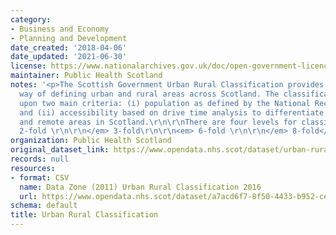 ```yaml
---
category:
- Business and Economy
- Planning and Development
date_created: '2018-04-06'
date_updated: '2021-06-30'
license: https://www.nationalarchives.gov.uk/doc/open-government-licence/version/3/
maintainer: Public Health Scotland
notes: '<p>The Scottish Government Urban Rural Classification provides a consistent
  way of defining urban and rural areas across Scotland. The classification is based
  upon two main criteria: (i) population as defined by the National Records of Scotland,
  and (ii) accessibility based on drive time analysis to differentiate between accessible
  and remote areas in Scotland.\r\n\r\nThere are four levels for classification \r\n\r\n<em>
  2-fold \r\n\r\n</em> 3-fold\r\n\r\n<em> 6-fold \r\n\r\n</em> 8-fold</p>'
organization: Public Health Scotland
original_dataset_link: https://www.opendata.nhs.scot/dataset/urban-rural-classification
records: null
resources:
- format: CSV
  name: Data Zone (2011) Urban Rural Classification 2016
  url: https://www.opendata.nhs.scot/dataset/a7acd6f7-8f50-4433-b952-cee6807d0ff6/resource/c8bd76cd-6613-4dd7-8a28-6c99a16dc678/download/datazone2011_urban_rural_2016.csv
schema: default
title: Urban Rural Classification
---
```

